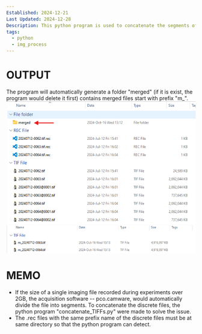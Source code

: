 ```yaml
---
Established: 2024-12-21
Last Updated: 2024-12-28
Description: This python program is used to concatenate the segments of TIFF files saved from PCO.camware
tags:
  - python
  - img_process
---
```

# OUTPUT
The program will automatically generate a folder "merged" (if it is exist, the program would delete it first) contains merged files start with prefix "m_".
![](<The auto-generated output folder.png>)
![](<merged files.png>)

# MEMO
- If the size of a single imaging file recorded during experiments over 2GB, the acquisition software -- pco.camware, would automatically divide the file into segments. To concatenate the discrete files, the python program "concatenate_TIFFs.py" were made to solve the issue.
- The .rec files with the same prefix name of the discrete files must be at same directory so that the python program can detect.
